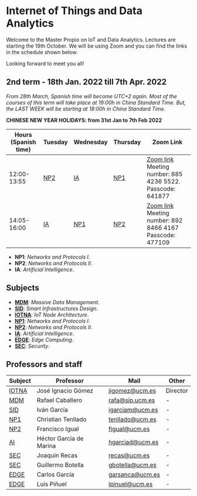 # Internet of Things and Data Analytics

Welcome to the Master Propio on IoT and Data Analytics. Lectures are starting the 19th October. We will be using Zoom and you can find the links in the schedule shown below.

Looking forward to meet you all!

## **2nd term** - 18th Jan. 2022 till 7th Apr. 2022

*From 28th March, Spanish time will become UTC+2 again. Most of the courses of this term will take place at 19:00h  in China Standard Time.  But, the LAST WEEK will  be starting at 18:00h in China Standard Time.*

**CHINESE NEW YEAR HOLIDAYS: from 31st Jan  to 7th Feb 2022**

| Hours (Spanish time) | Tuesday | Wednesday | Thursday | Zoom Link |
|-------|---------|-----------|----------|----------|
| 12:00-13:55 |  [NP2](./Subjects/NP2/index.md)     | [IA](./Subjects/IA/index.md)        | [NP1](./Subjects/NP1/index.md)      |[Zoom link](https://us02web.zoom.us/j/88542365522?pwd=ZVVjZzV2eFNBWkM3VGlDakI0enlmQT09)  Meeting number: 885 4236 5522.   Passcode: 641877 |
| 14:05-16:00  | [IA](./Subjects/IA/index.md)      | [NP1](./Subjects/NP1/index.md)       | [NP2](./Subjects/NP2/index.md)      | [Zoom link](https://us02web.zoom.us/j/89284664167?pwd=ZGwxQzg4OXEyY0EydUd5RXNUenZ6Zz09)   Meeting number: 892 8466 4167 Passcode: 477109 |

* **NP1**: *Networks and Protocols I*.
* **NP2**: *Networks and Protocols II*.
* **IA**: *Artificial Intelligence*.

## Subjects

* [**MDM**](Subjects/MDM/index.md): *Massive Data Management*.
* [**SID**](Subjects/SID/index.md): *Smart Infrastructures Design*. 
* [**IOTNA**](Subjects/IOTNA/index.md): *IoT Node Architecture*.
* [**NP1**](Subjects/NP1/index.md): *Networks and Protocols I*.
* [**NP2**](Subjects/NP2/index.md): *Networks and Protocols II*.
* [**IA**](Subjects/IA/index.md): *Artificial Intelligence*.
* [**EDGE**](Subjects/EDGE/index.md): *Edge Computing*.
* [**SEC**](Subjects/SEC/index.md): *Security*.

## Professors and staff

| Subject | Professor | Mail      | Other    |
|---------|-----------|-----------|----------|
| [IOTNA](Subjects/IOTNA/index.md)   | José Ignacio Gómez | jigomez@ucm.es  | Director     |
| [MDM](Subjects/MDM/index.md)     | Rafael Caballero   | rafa@sip.ucm.es | -      |
| [SID](Subjects/SID/index.md)     | Iván García        | igarciam@ucm.es | -      |
| [NP1](Subjects/NP1/index.md)     | Christian Tenllado | tenllado@ucm.es | -      |
| [NP2](Subjects/NP2/index.md)     | Francisco Igual    | figual@ucm.es   | -      |
| [AI](Subjects/AI/index.md)      | Héctor García de Marina     | hgarciad@ucm.es | -      |
| [SEC](Subjects/SEC/index.md)     | Joaquín Recas      | recas@ucm.es    | -      |
| [SEC](Subjects/SEC/index.md)     | Guillermo Botella      | gbotella@ucm.es    | -      |
| [EDGE](Subjects/EDGE/index.md)    | Carlos García      | garsanca@ucm.es | -      |
| [EDGE](Subjects/EDGE/index.md)    | Luis Piñuel      | lpinuel@ucm.es | -      |



